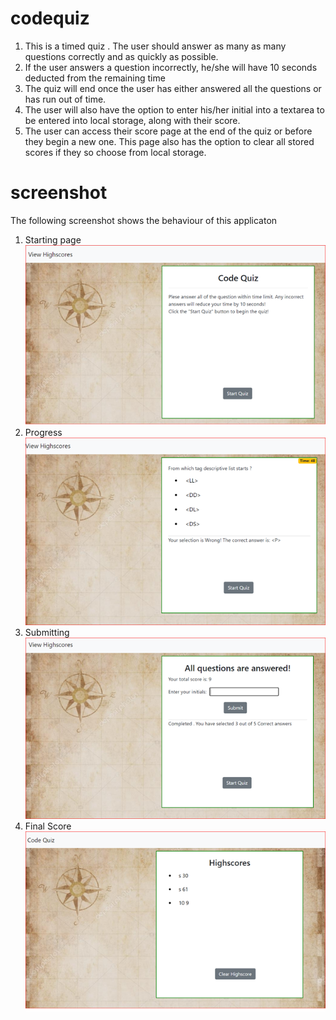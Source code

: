 # codequiz
1. This is a timed quiz . The user should answer as many as many questions correctly and as quickly as possible.
2. If the user answers a question incorrectly, he/she will have 10 seconds deducted from the remaining time
3. The quiz will end once the user has either answered all the questions or has run out of time.
4. The user will also have the option to enter his/her initial into a textarea to be entered into local storage, along with their score.
5. The user can access their score page at the end of the quiz or before they begin a new one. This page also has the option to clear   all stored scores if they so choose from local storage.

# screenshot 
The following screenshot shows the behaviour of this applicaton
1. Starting page ![codequiz](./Assets/1.StartPage.png)
2. Progress ![codequiz](./Assets/2.Quizselections.png)
3. Submitting ![codequiz](./Assets/3.SubmitScore.png)
4. Final Score ![codequiz](./Assets/4.Scores.png)

